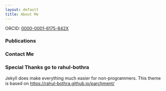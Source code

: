 ```yaml
---
layout: default
title: About Me
---
```

ORCID: [0000-0001-6175-842X](https://orcid.org/0000-0001-6175-842X)

### Publications

### Contact Me

### Special Thanks go to rahul-bothra

Jekyll does make everything much easier for non-programmers. This theme is based on https://rahul-bothra.github.io/parchment/
